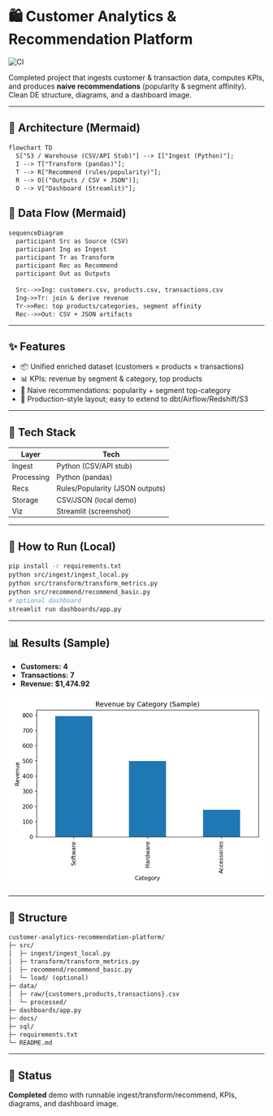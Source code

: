 # 🛍️ Customer Analytics & Recommendation Platform

![CI](https://github.com/ajay1018/customer-analytics-recommendation-platform/actions/workflows/ci.yml/badge.svg?branch=main&cache=1761437646)

Completed project that ingests customer & transaction data, computes KPIs, and produces **naive recommendations** (popularity & segment affinity). Clean DE structure, diagrams, and a dashboard image.

---

## 🧱 Architecture (Mermaid)
```mermaid
flowchart TD
  S["S3 / Warehouse (CSV/API Stub)"] --> I["Ingest (Python)"];
  I --> T["Transform (pandas)"];
  T --> R["Recommend (rules/popularity)"];
  R --> O[("Outputs / CSV + JSON")];
  O --> V["Dashboard (Streamlit)"];
```

## 🔁 Data Flow (Mermaid)
```mermaid
sequenceDiagram
  participant Src as Source (CSV)
  participant Ing as Ingest
  participant Tr as Transform
  participant Rec as Recommend
  participant Out as Outputs

  Src-->>Ing: customers.csv, products.csv, transactions.csv
  Ing->>Tr: join & derive revenue
  Tr->>Rec: top products/categories, segment affinity
  Rec-->>Out: CSV + JSON artifacts
```

---

## ✨ Features
- 📦 Unified enriched dataset (customers × products × transactions)
- 📊 KPIs: revenue by segment & category, top products
- 🤖 Naive recommendations: popularity + segment top-category
- 🧱 Production-style layout; easy to extend to dbt/Airflow/Redshift/S3

---

## 🧰 Tech Stack
| Layer | Tech |
|---|---|
| Ingest | Python (CSV/API stub) |
| Processing | Python (pandas) |
| Recs | Rules/Popularity (JSON outputs) |
| Storage | CSV/JSON (local demo) |
| Viz | Streamlit (screenshot) |

---

## 🚀 How to Run (Local)
```bash
pip install -r requirements.txt
python src/ingest/ingest_local.py
python src/transform/transform_metrics.py
python src/recommend/recommend_basic.py
# optional dashboard
streamlit run dashboards/app.py
```

---

## 📊 Results (Sample)
- **Customers:** **4**
- **Transactions:** **7**
- **Revenue:** **$1,474.92**

![dashboard](dashboards/customer_dashboard.png)

---

## 📁 Structure
```
customer-analytics-recommendation-platform/
├─ src/
│  ├─ ingest/ingest_local.py
│  ├─ transform/transform_metrics.py
│  ├─ recommend/recommend_basic.py
│  └─ load/ (optional)
├─ data/
│  ├─ raw/{customers,products,transactions}.csv
│  └─ processed/
├─ dashboards/app.py
├─ docs/
├─ sql/
├─ requirements.txt
└─ README.md
```

---

## 🏁 Status
**Completed** demo with runnable ingest/transform/recommend, KPIs, diagrams, and dashboard image.

